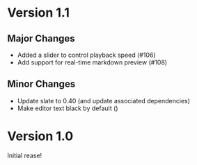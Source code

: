 # Version 1.1

## Major Changes

- Added a slider to control playback speed (#106)
- Add support for real-time markdown preview (#108)

## Minor Changes

- Update slate to 0.40 (and update associated dependencies)
- Make editor text black by default ()

# Version 1.0

Initial rease!
